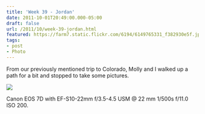```yaml
---
title: 'Week 39 - Jordan'
date: 2011-10-01T20:49:00.000-05:00
draft: false
url: /2011/10/week-39-jordan.html
featured: https://farm7.static.flickr.com/6194/6149765331_f382930e5f.jpg
tags: 
- post
- Photo
---
```


From our previously mentioned trip to Colorado, Molly and I walked up a path for a bit and stopped to take some pictures.

[![](https://farm7.static.flickr.com/6194/6149765331_f382930e5f.jpg)](https://www.flickr.com/photos/jhofker/6149765331/)

Canon EOS 7D with EF-S10-22mm f/3.5-4.5 USM @ 22 mm 1/500s f/11.0 ISO 200.